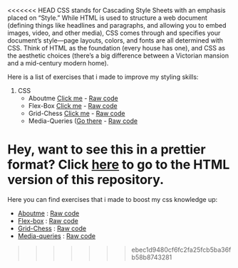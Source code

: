 <<<<<<< HEAD
CSS stands for Cascading Style Sheets with an emphasis placed on “Style.” While HTML is used to structure a web document (defining things like headlines and paragraphs, and allowing you to embed images, video, and other media), CSS comes through and specifies your document’s style—page layouts, colors, and fonts are all determined with CSS. Think of HTML as the foundation (every house has one), and CSS as the aesthetic choices (there’s a big difference between a Victorian mansion and a mid-century modern home).

Here is a list of exercises that i made to improve my styling skills:

1. CSS
   * Aboutme [Click me]() - [Raw code]()
   * Flex-Box [Click me]() - [Raw code]()
   * Grid-Chess [Click me]() - [Raw code]()
   * Media-Queries ([Go there]() - [Raw code]()

Hey, want to see this in a prettier format? Click [here]() to go to the HTML version of this repository.
=======
Here you can find exercises that i made to boost my css knowledge up:

 *    [Aboutme](https://scenoxmans.github.io/learning-markup/exercises/2.%20css/1.about-me/AboutMe.html) : [Raw code](https://github.com/scenoxmans/learning-markup/blob/master/exercises/2.%20css/1.about-me/AboutMe.html)
 *    [Flex-box](https://scenoxmans.github.io/learning-markup/exercises/2.%20css/2.flex-box/bombs.html) : [Raw code](https://github.com/scenoxmans/learning-markup/blob/master/exercises/2.%20css/2.flex-box/bombs.html)
 *    [Grid-Chess](https://scenoxmans.github.io/learning-markup/exercises/2.%20css/3.grid/grid-chess.html) : [Raw code](https://github.com/scenoxmans/learning-markup/blob/master/exercises/2.%20css/3.grid/grid-chess.html)
 *    [Media-queries](https://scenoxmans.github.io/learning-markup/exercises/2.%20css/4.media-queries/oursite.html) : [Raw code](https://github.com/scenoxmans/learning-markup/tree/master/exercises/2.%20css/4.media-queries)
>>>>>>> ebec1d9480cf6fc2fa25fcb5ba36fb58b8743281

